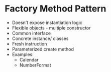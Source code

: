 # Factory Method Pattern

- Doesn't expose instantiation logic
- Flexible objects - multiple constructor
- Common interface
- Concrete instance/ classes
- Fresh instruction
- Parameterized create method
- Examples:
  - Calendar
  - NumberFormat
  
